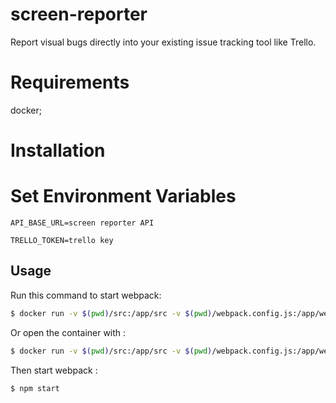 # screen-reporter

Report visual bugs directly into your existing issue tracking tool like Trello.

# Requirements
docker;

# Installation

# Set Environment Variables

``` env
API_BASE_URL=screen reporter API

TRELLO_TOKEN=trello key
```

## Usage

Run this command to start webpack:

``` bash
$ docker run -v $(pwd)/src:/app/src -v $(pwd)/webpack.config.js:/app/webpack.config.js -v $(pwd)/.babelrc:/app/.babelrc -v $(pwd)/.env:/app/.env -v $(pwd)/chrome:/app/chrome chrome_extension
```

Or open the container with :

```bash
$ docker run -v $(pwd)/src:/app/src -v $(pwd)/webpack.config.js:/app/webpack.config.js -v $(pwd)/.babelrc:/app/.babelrc -v $(pwd)/.env:/app/.env -v $(pwd)/chrome:/app/chrome -it -u root chrome_extension /bin/bash
```

Then start webpack :
```bash
$ npm start
```
